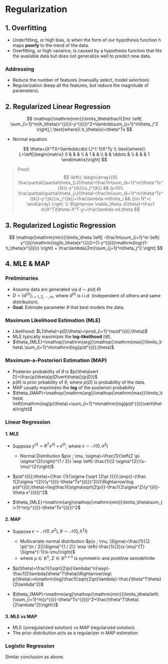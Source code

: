 # Regularization

## 1. Overfitting

- Underfitting, or high bias, is when the form of our hypothesis function h maps **poorly** to the trend of the data.
- Overfitting, or high variance, is caused by a hypothesis function that fits the available data but does not generalize well to predict new data.

### Addressing

- Reduce the number of features (manually select, model selection).
- Regularization (keep all the features, but reduce the magnitude of parameters).

## 2. Regularized Linear Regression

$$
\mathop{\mathrm{min}}\limits_\theta\frac1{2m}
\left[
\sum_{i=1}^m(h_\theta(x^{(i)})-y^{(i)})^2+\lambda\sum_{j=1}^n\theta_j^2
\right],\ \text{where}\ h_\theta(x)=\theta^Tx
$$

- Normal equation

$$
\theta=(X^TX+\lambda\cdot L)^{-1}X^Ty \\
\text{where}\ L=\left[\begin{matrix}
0 &   &   & \\
  & 1 &   & \\
  &   & \ddots & \\
  &   &   & 1
\end{matrix}\right]
$$

> Proof.
> $$
> \left\{
> \begin{array}{lll}
> \frac\partial{\partial\theta_j}J(\theta)=\frac1m\sum_{k=1}^m(\theta^Tx^{(k)}-y^{(k)})x_j^{(k)}  && (j=0)\\
> \frac\partial{\partial\theta_j}J(\theta)=\frac1m\sum_{k=1}^m(\theta^Tx^{(k)}-y^{(k)})x_j^{(k)}+\frac\lambda m\theta_j  && (j\in N^+)
> \end{array}
> \right.
> \\ \Rightarrow
> \nabla_\theta J(\theta)=\frac1 m(X^TX\theta-X^T y)+\frac\lambda mL\theta
> $$

## 3. Regularized Logistic Regression

$$
\mathop{\mathrm{min}}\limits_\theta
\left[
-\frac1m\sum_{i=1}^m
\left(
y^{(i)}\mathrm{log}h_\theta(x^{(i)})+(1-y^{(i)})\mathrm{log}(1-h_\theta(x^{(i)}))
\right) + 
\frac\lambda{2m}\sum_{j=1}^n\theta_j^2
\right]
$$

## 4. MLE & MAP

### Preliminaries

- Assume data are generated via $d\sim p(d;\theta)$
- $D=\{d^{(i)}\}_{i=1,2,\cdots,m}$, where $d^{(i)}$ is i.i.d. (independent of others and same distribution).
- **Goal**: Estimate parameter $\theta$ that best models the data.

### Maximum Likelihood Estimation (MLE)

- Likelihood: $L(\theta)=p(D;\theta)=\prod_{i=1}^mp(d^{(i)};\theta)$
- MLE typically maximizes the **log-likelihood** $l(\theta)$.
- $\theta_{MLE}=\mathop{\mathrm{arg}}\mathop{\mathrm{max}}\limits_\theta\ \sum_{i=1}^m\mathrm{log}p(d^{(i)};\theta)$

### Maximum-a-Posteriori Estimation (MAP)

- Posterior probability of $\theta$ is $p(\theta\vert D)=\frac{p(\theta)p(D\vert\theta)}{p(D)}$
- $p(\theta)$ is prior prbability of $\theta$, where $p(D)$ is probability of the data.
- MAP usually maximizes the **log** of the posteriori probability
- $\theta_{MAP}=\mathop{\mathrm{arg}}\mathop{\mathrm{max}}\limits_\theta\ \left(\mathrm{log}p(\theta)+\sum_{i=1}^m\mathrm{log}p(d^{(i)}\vert\theta)\right)$

### Linear Regression

#### 1. MLE

- Suppose $y^{(i)}=\theta^Tx^{(i)}+\epsilon^{(i)}$, where $\epsilon\sim\mathcal{N}(0,\sigma^2)$ 
    - Normal Distribution $p(x ; \mu, \sigma)=\frac{1}{\left(2 \pi \sigma^{2}\right)^{1 / 2}} \exp \left(-\frac{1}{2 \sigma^{2}}(x-\mu)^{2}\right)$

- $p(d^{(i)};\theta)={\frac {1}{\sigma {\sqrt {2\pi }}}}\;\exp({-{\frac 1{2\sigma ^{2}}(y^{(i)}-\theta^Tx^{(i)})^2}})\Rightarrow\log p(d^{(i)};\theta)=\log\frac1{\sigma\sqrt{2\pi}}-\frac1{2\sigma^2}(y^{(i)}-\theta x^{(i)})^2$
- $\theta_{MLE}=\mathrm{arg}\mathop{\mathrm{min}}\limits_\theta\sum_{i=1}^m(y^{(i)}-\theta^Tx^{(i)})^2$

#### 2. MAP

- Suppose $\epsilon\sim\mathcal N(0, \sigma^2), \theta\sim\mathcal{N}(0,\lambda^2I)$
    - Multivariate normal distribution $p(x ; \mu, \Sigma)=\frac{1}{(2 \pi)^{n / 2}|\Sigma|^{1 / 2}} \exp \left(-\frac{1}{2}(x-\mu)^{T} \Sigma^{-1}(x-\mu)\right)$
    - where $\mu\in\mathbb{R}^n$, $\Sigma\in\mathbb{R}^{n\times n}$ is symmetric and postitive semidefinite

- $p(\theta)=\frac1{(\sqrt{2\pi}\lambda)^n}\exp(-\frac1{2\lambda}\theta^T\theta)\Rightarrow\log\ p(\theta)=n\mathrm{log}\frac1{\sqrt{2\pi}\lambda}-\frac{\theta^T\theta}{2\lambda^2}$
- $\theta_{MAP}=\mathrm{arg}\mathop{\mathrm{min}}\limits_\theta\left\{\sum_{i=1}^m(y^{(i)}-\theta^Tx^{(i)})^2+\frac{\theta^T\theta}{2\lambda^2}\right\}$

#### 3. MLE vs MAP

- MLE (unregularized solution) vs MAP (regularized solution)
- The prior distribution acts as a regularizer in MAP estimation

### Logistic Regression

Similar conclusion as above. 